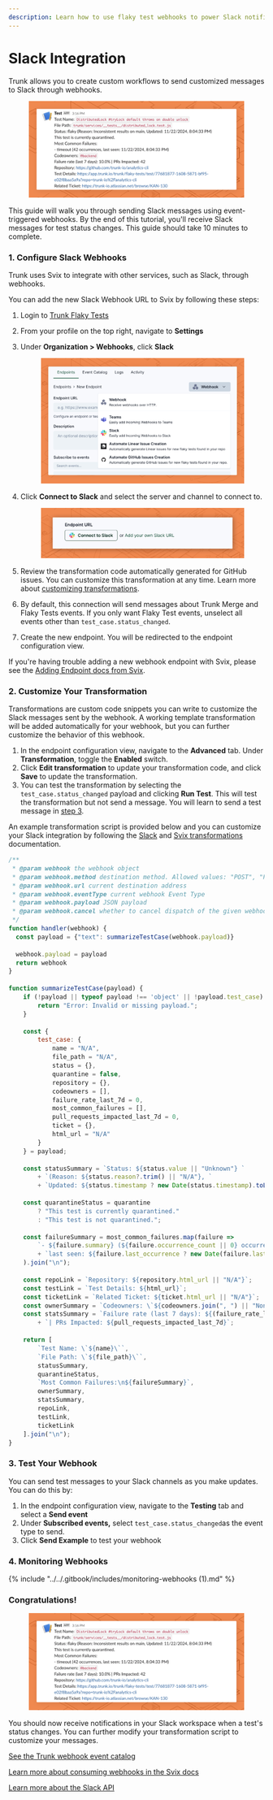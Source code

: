 ```yaml
---
description: Learn how to use flaky test webhooks to power Slack notifications
---
```


# Slack Integration

Trunk allows you to create custom workflows to send customized messages to Slack through webhooks.&#x20;

<figure><picture><source srcset="../../.gitbook/assets/example-slack-message (1).png" media="(prefers-color-scheme: dark)"><img src="../../.gitbook/assets/example-slack-message.png" alt=""></picture><figcaption></figcaption></figure>

This guide will walk you through sending Slack messages using event-triggered webhooks. By the end of this tutorial, you'll receive Slack messages for test status changes. This guide should take 10 minutes to complete.

### 1. Configure Slack Webhooks

Trunk uses Svix to integrate with other services, such as Slack, through webhooks.&#x20;

You can add the new Slack Webhook URL to Svix by following these steps:

1. Login to [Trunk Flaky Tests](https://app.trunk.io/login/?intent=flaky+tests)
2. From your profile on the top right, navigate to **Settings**
3.  Under **Organization > Webhooks**, click **Slack**&#x20;

    <figure><img src="../../.gitbook/assets/example-webhook-connector-light.png" alt=""><figcaption></figcaption></figure>
4.  Click **Connect to Slack** and select the server and channel to connect to.

    <figure><img src="../../.gitbook/assets/example-webhook-connector-slack (1).png" alt=""><figcaption></figcaption></figure>
5. Review the transformation code automatically generated for GitHub issues. You can customize this transformation at any time. Learn more about [customizing transformations](slack-integration.md#id-2.-customize-your-transformation).
6. By default, this connection will send messages about Trunk Merge and Flaky Tests events. If you only want Flaky Test events, unselect all events other than `test_case.status_changed`.
7. Create the new endpoint. You will be redirected to the endpoint configuration view.

If you're having trouble adding a new webhook endpoint with Svix, please see the [Adding Endpoint docs from Svix](https://docs.svix.com/receiving/using-app-portal/adding-endpoints).

### 2. Customize Your Transformation

Transformations are custom code snippets you can write to customize the Slack messages sent by the webhook. A working template transformation will be added automatically for your webhook, but you can further customize the behavior of this webhook.

1. In the endpoint configuration view, navigate to the **Advanced** tab. Under **Transformation**, toggle the **Enabled** switch.
2. Click **Edit transformation** to update your transformation code, and click **Save** to update the transformation.
3. You can test the transformation by selecting the `test_case.status_changed` payload and clicking **Run Test**. This will test the transformation but not send a message. You will learn to send a test message in [step 3](slack-integration.md#id-3.-test-your-webhook).

An example transformation script is provided below and you can customize your Slack integration by following the [Slack](https://api.slack.com/messaging/webhooks) and [Svix transformations](https://docs.svix.com/transformations#using-transformations) documentation.&#x20;

```javascript
/**
 * @param webhook the webhook object
 * @param webhook.method destination method. Allowed values: "POST", "PUT"
 * @param webhook.url current destination address
 * @param webhook.eventType current webhook Event Type
 * @param webhook.payload JSON payload
 * @param webhook.cancel whether to cancel dispatch of the given webhook
 */
function handler(webhook) {
  const payload = {"text": summarizeTestCase(webhook.payload)}
  
  webhook.payload = payload
  return webhook
}

function summarizeTestCase(payload) {
    if (!payload || typeof payload !== 'object' || !payload.test_case) {
        return "Error: Invalid or missing payload.";
    }

    const {
        test_case: {
            name = "N/A",
            file_path = "N/A",
            status = {},
            quarantine = false,
            repository = {},
            codeowners = [],
            failure_rate_last_7d = 0,
            most_common_failures = [],
            pull_requests_impacted_last_7d = 0,
            ticket = {},
            html_url = "N/A"
        }
    } = payload;

    const statusSummary = `Status: ${status.value || "Unknown"} `
        + `(Reason: ${status.reason?.trim() || "N/A"}, `
        + `Updated: ${status.timestamp ? new Date(status.timestamp).toLocaleString() : "Unknown"})`;

    const quarantineStatus = quarantine 
        ? "This test is currently quarantined." 
        : "This test is not quarantined.";

    const failureSummary = most_common_failures.map(failure =>
        `- ${failure.summary} (${failure.occurrence_count || 0} occurrences, `
        + `last seen: ${failure.last_occurrence ? new Date(failure.last_occurrence).toLocaleString() : "Unknown"})`
    ).join("\n");

    const repoLink = `Repository: ${repository.html_url || "N/A"}`;
    const testLink = `Test Details: ${html_url}`;
    const ticketLink = `Related Ticket: ${ticket.html_url || "N/A"}`;
    const ownerSummary = `Codeowners: \`${codeowners.join(", ") || "None"}\``;
    const statsSummary = `Failure rate (last 7 days): ${(failure_rate_last_7d * 100).toFixed(1)}% `
        + `| PRs Impacted: ${pull_requests_impacted_last_7d}`;

    return [
        `Test Name: \`${name}\``,
        `File Path: \`${file_path}\``,
        statusSummary,
        quarantineStatus,
        `Most Common Failures:\n${failureSummary}`,
        ownerSummary,
        statsSummary,
        repoLink,
        testLink,
        ticketLink
    ].join("\n");
}
```

### 3. Test Your Webhook

You can send test messages to your Slack channels as you make updates. You can do this by:

1. In the endpoint configuration view, navigate to the **Testing** tab and select a **Send event**
2. Under **Subscribed events,** select `test_case.status_changed`as the event type to send.
3. Click **Send Example** to test your webhook

### 4. Monitoring Webhooks

{% include "../../.gitbook/includes/monitoring-webhooks (1).md" %}

### Congratulations!

<figure><picture><source srcset="../../.gitbook/assets/example-slack-message (1).png" media="(prefers-color-scheme: dark)"><img src="../../.gitbook/assets/example-slack-message.png" alt=""></picture><figcaption></figcaption></figure>

You should now receive notifications in your Slack workspace when a test's status changes. You can further modify your transformation script to customize your messages.&#x20;

[See the Trunk webhook event catalog](https://www.svix.com/event-types/us/org_2eQPL41Ew5XSHxiXZIamIUIXg8H/#test_case.status_changed)

[Learn more about consuming webhooks in the Svix docs](https://docs.svix.com/receiving/introduction)

[Learn more about the Slack API](https://api.slack.com/messaging/webhooks)
